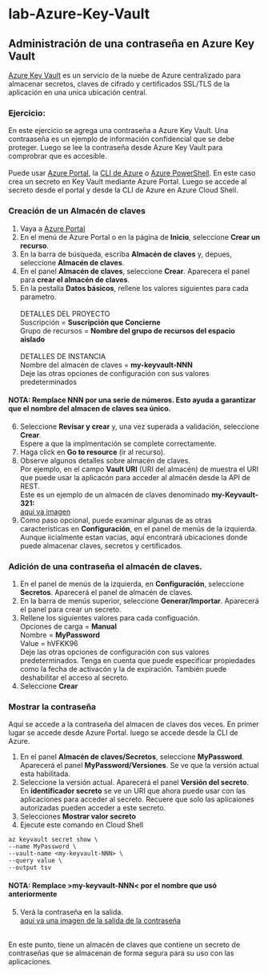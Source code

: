 # lab-Azure-Key-Vault
## Administración de una contraseña en Azure Key Vault
[Azure Key Vault](https://docs.microsoft.com/es-mx/learn/modules/protect-against-security-threats-azure/4-manage-secrets-key-vault) es un servicio de la nuebe de Azure centralizado para almacenar secretos, claves de cifrado y certificados SSL/TLS de la aplicación en una unica ubicación central.

### Ejercicio:
En este ejercicio se agrega una contraseña a Azure Key Vault. Una contraaseña es un ejemplo de información confidencial que se debe proteger. Luego se lee la contraseña desde Azure Key Vault para comprobrar que es accesible.<br><br> Puede usar [Azure Portal](https://docs.microsoft.com/es-mx/learn/modules/management-fundamentals/2-identify-product-options), la [CLI de Azure](https://docs.microsoft.com/es-mx/learn/modules/management-fundamentals/2-identify-product-options) o [Azure PowerShell](https://docs.microsoft.com/es-mx/learn/modules/management-fundamentals/2-identify-product-options). En este caso crea un secreto en Key Vault mediante Azure Portal. Luego se accede al secreto desde el portal y desde la CLI de Azure en Azure Cloud Shell.

### Creación de un Almacén de claves
1. Vaya a [Azure Portal](https://portal.azure.com/learn.docs.microsoft.com)<br>
2. En el menú de Azure Portal o en la página de **Inicio**, seleccione **Crear un recurso**.
3. En la barra de búsqueda, escriba **Almacén de claves** y, depues, seleccione **Almacén de claves**.
4. En el panel **Almacén de claves**, seleccione **Crear**. Aparecera el panel para **crear el almacén de claves**.
5. En la pestalla **Datos básicos**, rellene los valores siguientes para cada parametro.<br><br>
DETALLES DEL PROYECTO <br>
Suscripción = **Suscripción que Concierne**<br>
Grupo de recursos = **Nombre del grupo de recursos del espacio aislado**<br><br>
DETALLES DE INSTANCIA<br>
Nombre del almacén de claves = **my-keyvault-NNN**<br>
Deje las otras opciones de configuración con sus valores predeterminados 

#### NOTA: Remplace **NNN** por una serie de números. Esto ayuda a garantizar que el nombre del almacen de claves sea único.<br>

6. Seleccione **Revisar y crear** y, una vez superada a validación, seleccione **Crear**.<br> Espere a que la implmentación se complete correctamente.
7. Haga click en  **Go to resource** (ir al recurso).
8. Observe algunos detalles sobre almacén de claves.<br>Por ejemplo, en el campo **Vault URI** (URI del almacén) de muestra el URI que puede usar la aplicacón para acceder al almacén desde la API de REST.<br> Este es un ejemplo de un almacén de claves denominado **my-Keyvault-321:**<br>  [aqui va imagen](https://docs.microsoft.com/es-mx/learn/modules/protect-against-security-threats-azure/5-manage-password-key-vault) 
9. Como paso opcional, puede examinar algunas de as otras caracteristicas en **Configuración**, en el panel de menús de la izquierda.<br>Aunque iicialmente estan vacías, aquí encontrará ubicaciones donde puede almacenar claves, secretos y certificados. 

### Adición de una contraseña el almacén de claves.
1. En el panel de menús de la izquierda, en **Configuración**, seleccione **Secretos**. Aparecerá el panel de almacén de claves.
2. En la barra de menús superior, seleccione **Generar/Importar**. Aparecerá el panel para crear un secreto.
3. Rellene los siguientes valores para cada configuación. <br>
Opciones de carga = **Manual** <br>
Nombre = **MyPassword**<br>
Value = hVFKK96 <br> 
Deje las otras opciones de configuración con sus valores predeterminados. Tenga en cuenta que puede especificar propiedades como la fecha de activacón y la de expiración. También puede deshabilitar el acceso al secreto. 
4. Seleccione **Crear**

### Mostrar la contraseña
Aquí se accede a la contraseña del almacen de claves dos veces. En primer lugar se accede desde Azure Portal. luego se accede desde la CLI de Azure.
  1. En el panel **Almacén de claves/Secretos**, seleccione **MyPassword**. Aparecerá el panel **MyPassword/Versiones**. Se ve que la versión actual esta habilitada.
  2. Seleccione la versión actual. Aparecerá el panel **Versión del secreto**.<br>En **identificador secreto** se ve un URI que ahora puede usar con las aplicaciones para acceder al secreto. Recuere que solo las aplicaiones autorizadas pueden acceder  a este secreto.
  3. Selecciones **Mostrar valor secreto**
  4. Ejecute este comando en Cloud Shell
  ```
  az keyvault secret show \
  --name MyPassword \
  --vault-name <my-keyvault-NNN> \
  --query value \
  --output tsv
  ```
  #### NOTA: Remplace **>my-keyvault-NNN<** por el nombre que usó anteriormente
  5. Verá la contraseña en la salida. <br>
  [aqui va una imagen de la salida de la contraseña](https://docs.microsoft.com/es-mx/learn/modules/protect-against-security-threats-azure/5-manage-password-key-vault)
  
<br>En este punto, tiene un almacén de claves que contiene un secreto de contraseñas que se almacenan de forma segura para su uso con las aplicaciones. 
  

